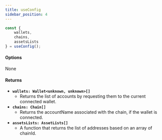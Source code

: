 ```yaml
---
title: useConfig
sidebar_position: 4
---
```


```ts
const {
    wallets,
    chains,
    assetsLists
} = useConfig();
```

#### Options

None

#### Returns

- **`wallets: Wallet<unknown, unknown>[]`**
    - Returns the list of accounts by requesting them to the current connected wallet.
- **`chains: Chain[]`**
    - Returns the accountName associated with the chain, if the wallet is connected.
- **`assetsLists: AssetLists[]`**
    - A function that returns the list of addresses based on an array of chainId.